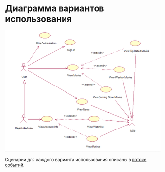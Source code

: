 # Диаграмма вариантов использования

![Диаграмма вариантов использования](../../../Images/Diagrams/use_case.PNG)

Сценарии для каждого варианта использования описаны в [потоке событий](../UseCase/Flow%20of%20Events.md).
